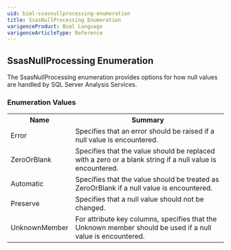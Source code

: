 ```yaml
---
uid: biml-ssasnullprocessing-enumeration
title: SsasNullProcessing Enumeration
varigenceProduct: Biml Language
varigenceArticleType: Reference
---
```


## SsasNullProcessing Enumeration<div class="LanguageSummary"><div class ="SummaryItem">The SsasNullProcessing enumeration provides options for how null values are handled by SQL Server Analysis Services.</div></div><div class="EnumValueGroup">### Enumeration Values<table id="EnumValue" class="MemberList"><tbody><tr><th class="MemberNameColumnHeader">Name</th><th class="MemberSummaryColumnHeader">Summary</th></tr><tr class="cd0"><td class="MemberName">Error</td><td class="MemberSummary"><div class ="SummaryItem">Specifies that an error should be raised if a null value is encountered.</div></td></tr><tr class="cd1"><td class="MemberName">ZeroOrBlank</td><td class="MemberSummary"><div class ="SummaryItem">Specifies that the value should be replaced with a zero or a blank string if a null value is encountered.</div></td></tr><tr class="cd0"><td class="MemberName">Automatic</td><td class="MemberSummary"><div class ="SummaryItem">Specifies that the value should be treated as ZeroOrBlank if a null value is encountered.</div></td></tr><tr class="cd1"><td class="MemberName">Preserve</td><td class="MemberSummary"><div class ="SummaryItem">Specifies that a null value should not be changed.</div></td></tr><tr class="cd0"><td class="MemberName">UnknownMember</td><td class="MemberSummary"><div class ="SummaryItem">For attribute key columns, specifies that the Unknown member should be used if a null value is encountered.</div></td></tr></tbody></table></div>